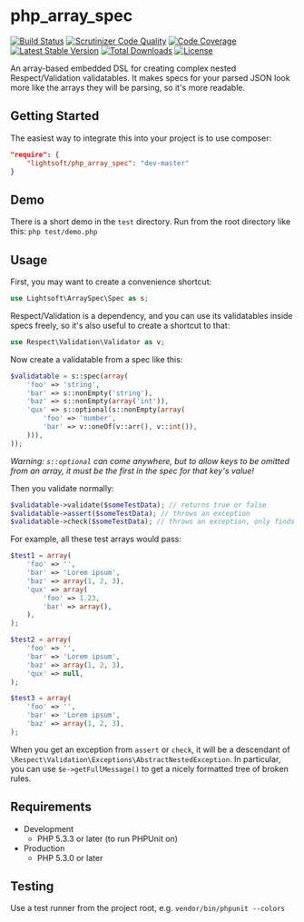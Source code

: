 # php_array_spec

[![Build Status](https://img.shields.io/travis/Kallikanzarid/php_array_spec/master.svg?style=flat-square)](http://travis-ci.org/Kallikanzarid/php_array_spec)
[![Scrutinizer Code Quality](https://img.shields.io/scrutinizer/g/Kallikanzarid/php_array_spec/master.svg?style=flat-square)](https://scrutinizer-ci.com/g/Kallikanzarid/php_array_spec/?branch=master)
[![Code Coverage](https://img.shields.io/scrutinizer/coverage/g/Kallikanzarid/php_array_spec/master.svg?style=flat-square)](https://scrutinizer-ci.com/g/Kallikanzarid/php_array_spec/?branch=master)
[![Latest Stable Version](https://img.shields.io/packagist/v/lightsoft/php_array_spec.svg?style=flat-square)](https://packagist.org/packages/lightsoft/php_array_spec)
[![Total Downloads](https://img.shields.io/packagist/dt/lightsoft/php_array_spec.svg?style=flat-square)](https://packagist.org/packages/lightsoft/php_array_spec)
[![License](https://img.shields.io/packagist/l/lightsoft/php_array_spec.svg?style=flat-square)](https://packagist.org/packages/lightsoft/php_array_spec)


An array-based embedded DSL for creating complex nested Respect/Validation validatables. It makes specs for your parsed JSON look more like the arrays they will be parsing, so it's more readable.

## Getting Started

The easiest way to integrate this into your project is to use composer:

```json
"require": {
    "lightsoft/php_array_spec": "dev-master"
}
```

## Demo

There is a short demo in the `test` directory. Run from the root directory like this: `php test/demo.php`

## Usage

First, you may want to create a convenience shortcut:

```php
use Lightsoft\ArraySpec\Spec as s;
```

Respect/Validation is a dependency, and you can use its validatables inside specs freely, so it's also useful to create a shortcut to that:

```php
use Respect\Validation\Validator as v;
```

Now create a validatable from a spec like this:

```php
$validatable = s::spec(array(
    'foo' => 'string',
    'bar' => s::nonEmpty('string'),
    'baz' => s::nonEmpty(array('int')),
    'qux' => s::optional(s::nonEmpty(array(
        'foo' => 'number',
        'bar' => v::oneOf(v::arr(), v::int()),
    ))),
));
```

*Warning: `s::optional` can come anywhere, but to allow keys to be omitted from an array, it must be the first in the spec for that key's value!*

Then you validate normally:

```php
$validatable->validate($someTestData); // returns true or false
$validatable->assert($someTestData); // throws an exception
$validatable->check($someTestData); // throws an exception, only finds the first error
```

For example, all these test arrays would pass:

```php
$test1 = array(
    'foo' => '',
    'bar' => 'Lorem ipsum',
    'baz' => array(1, 2, 3),
    'qux' => array(
        'foo' => 1.23,
        'bar' => array(),
    ),
);

$test2 = array(
    'foo' => '',
    'bar' => 'Lorem ipsum',
    'baz' => array(1, 2, 3),
    'qux' => null,
);

$test3 = array(
    'foo' => '',
    'bar' => 'Lorem ipsum',
    'baz' => array(1, 2, 3),
);
```

When you get an exception from `assert` or `check`, it will be a descendant of `\Respect\Validation\Exceptions\AbstractNestedException`. In particular, you can use `$e->getFullMessage()` to get a nicely formatted tree of broken rules.

## Requirements

- Development
  - PHP 5.3.3 or later (to run PHPUnit on)
- Production
  - PHP 5.3.0 or later

## Testing

Use a test runner from the project root, e.g. `vendor/bin/phpunit --colors`